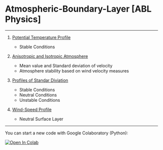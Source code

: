 # Atmospheric-Boundary-Layer [ABL Physics]

--------------
1. [Potential Temperature Profile](https://github.com/costpetrides/Atmospheric-Boundary-Layer/blob/main/Potential-Temperature-Profile.ipynb)
    - Stable  Conditions

2. [Anisotropic and Isotropic Atmosphere](https://github.com/costpetrides/Atmospheric-Boundary-Layer/blob/main/Atmosphere-Stability.ipynb)
   - Mean value and Standard deviation of velocity
   - Atmosphere stability based on wind velocity measures
 

3. [Profiles of Standar Diviation](https://github.com/costpetrides/Atmospheric-Boundary-Layer/blob/main/Profiles-%20Standar-Diviation.ipynb)
   - Stable  Conditions
   - Neutral Conditions
   - Unstable Conditions
   
4. [Wind-Speed Profile](https://github.com/costpetrides/Atmospheric-Boundary-Layer/blob/main/Wind%20-%20Speed%20Profile.ipynb)
   - Neutral  Surface Layer

------
   
You can start  a new code with Google Colaboratory (Python): 
   
[![Open In Colab](https://colab.research.google.com/assets/colab-badge.svg)](https://colab.research.google.com/github/googlecolab/colabtools/blob/master/notebooks/colab-github-demo.ipynb)
